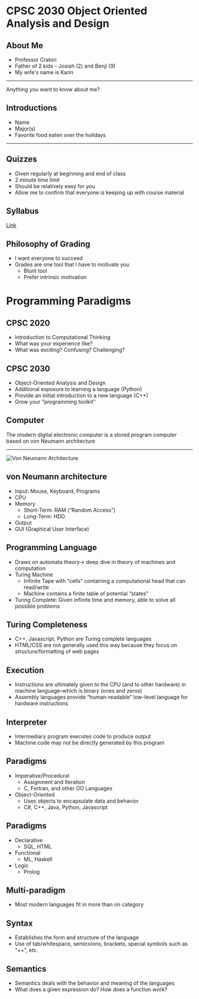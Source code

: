 CPSC 2030 Object Oriented Analysis and Design
=============================================

About Me
--------

- Professor Craton
- Father of 2 kids - Josiah (2) and Benji (9)
- My wife's name is Karin

---

Anything you want to know about me?

Introductions
-------------

- Name
- Major(s)
- Favorite food eaten over the holidays

---

Quizzes
-------

- Given regularly at beginning and end of class
- 2 minute time limit
- Should be relatively easy for you
- Allow me to confirm that everyone is keeping up with course material

Syllabus
--------

[Link](../syllabus.html)

Philosophy of Grading
---------------------

- I want everyone to succeed
- Grades are one tool that I have to motivate you
    - Blunt tool
    - Prefer intrinsic motivation

Programming Paradigms
=====================

CPSC 2020
---------

- Introduction to Computational Thinking
- What was your experience like? 
- What was exciting? Confusing? Challenging?

CPSC 2030
---------

- Object-Oriented Analysis and Design
- Additional exposure to learning a language (Python)
- Provide an initial introduction to a new language (C++)
- Grow your “programming toolkit”

Computer
--------

The modern digital electronic computer is a stored program computer based on von Neumann architecture

---

![Von Neumann Architecture](https://upload.wikimedia.org/wikipedia/commons/thumb/e/e5/Von_Neumann_Architecture.svg/640px-Von_Neumann_Architecture.svg.png)

von Neumann architecture
------------------------

- Input: Mouse, Keyboard, Programs
- CPU
- Memory
  - Short-Term: RAM (“Random Access”)
  - Long-Term: HDD
-  Output
  - GUI (Graphical User Interface)

Programming Language
--------------------

- Draws on automata theory→ deep dive in theory of machines and computation
- Turing Machine
  - Infinite Tape with “cells” containing a computational head that can read/write
  - Machine contains a finite table of potential “states”
- Turing Complete: Given infinite time and memory, able to solve all possible problems

Turing Completeness
-------------------

- C++, Javascript, Python are Turing complete languages
- HTML/CSS are not generally used this way because they focus on structure/formatting of web pages

Execution
---------

- Instructions are ultimately given to the CPU (and to other hardware) in machine language–which is binary (ones and zeros)
- Assembly languages provide “human-readable” low-level language for hardware instructions

Interpreter
----------

- Intermediary program executes code to produce output
- Machine code may not be directly generated by this program

Paradigms
---------

- Imperative/Procedural
  - Assignment and Iteration
  - C, Fortran, and other OO Languages
- Object-Oriented 
  - Uses objects to encapsulate data and behavior
  - C#, C++, Java, Python, Javascript

Paradigms
---------

- Declarative 
  - SQL, HTML
- Functional 
  - ML, Haskell
- Logic 
  - Prolog

Multi-paradigm
--------------

- Most modern languages fit in more than on category

Syntax
------

- Establishes the form and structure of the language
- Use of tab/whitespace, semicolons, brackets, special symbols such as “++”, etc.

Semantics
---------

- Semantics deals with the behavior and meaning of the languages
- What does a given expression do? How does a function work?

